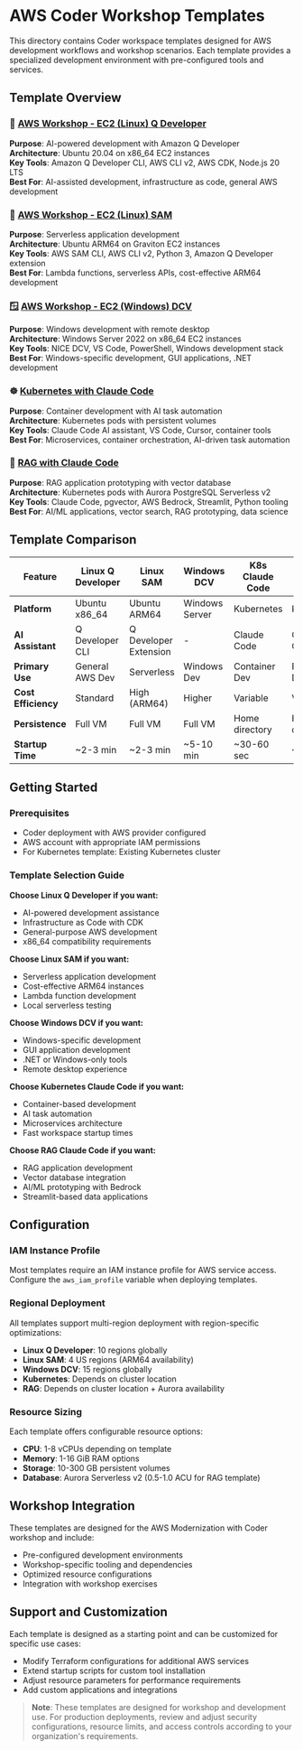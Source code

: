 # AWS Coder Workshop Templates

This directory contains Coder workspace templates designed for AWS development workflows and workshop scenarios. Each template provides a specialized development environment with pre-configured tools and services.

## Template Overview

### 🐧 [AWS Workshop - EC2 (Linux) Q Developer](awshp-linux-q-base/)
**Purpose**: AI-powered development with Amazon Q Developer  
**Architecture**: Ubuntu 20.04 on x86_64 EC2 instances  
**Key Tools**: Amazon Q Developer CLI, AWS CLI v2, AWS CDK, Node.js 20 LTS  
**Best For**: AI-assisted development, infrastructure as code, general AWS development

### 🚀 [AWS Workshop - EC2 (Linux) SAM](awshp-linux-sam/)
**Purpose**: Serverless application development  
**Architecture**: Ubuntu ARM64 on Graviton EC2 instances  
**Key Tools**: AWS SAM CLI, AWS CLI v2, Python 3, Amazon Q Developer extension  
**Best For**: Lambda functions, serverless APIs, cost-effective ARM64 development

### 🪟 [AWS Workshop - EC2 (Windows) DCV](awshp-windows-dcv/)
**Purpose**: Windows development with remote desktop  
**Architecture**: Windows Server 2022 on x86_64 EC2 instances  
**Key Tools**: NICE DCV, VS Code, PowerShell, Windows development stack  
**Best For**: Windows-specific development, GUI applications, .NET development

### ☸️ [Kubernetes with Claude Code](awshp-k8s-with-claude-code/)
**Purpose**: Container development with AI task automation  
**Architecture**: Kubernetes pods with persistent volumes  
**Key Tools**: Claude Code AI assistant, VS Code, Cursor, container tools  
**Best For**: Microservices, container orchestration, AI-driven task automation

### 🤖 [RAG with Claude Code](awshp-k8s-rag-with-claude-code/)
**Purpose**: RAG application prototyping with vector database  
**Architecture**: Kubernetes pods with Aurora PostgreSQL Serverless v2  
**Key Tools**: Claude Code, pgvector, AWS Bedrock, Streamlit, Python tooling  
**Best For**: AI/ML applications, vector search, RAG prototyping, data science

## Template Comparison

| Feature | Linux Q Developer | Linux SAM | Windows DCV | K8s Claude Code | RAG Claude Code |
|---------|------------------|-----------|-------------|-----------------|-----------------|
| **Platform** | Ubuntu x86_64 | Ubuntu ARM64 | Windows Server | Kubernetes | Kubernetes |
| **AI Assistant** | Q Developer CLI | Q Developer Extension | - | Claude Code | Claude Code |
| **Primary Use** | General AWS Dev | Serverless | Windows Dev | Container Dev | RAG/AI Dev |
| **Cost Efficiency** | Standard | High (ARM64) | Higher | Variable | Variable |
| **Persistence** | Full VM | Full VM | Full VM | Home directory | Home directory |
| **Startup Time** | ~2-3 min | ~2-3 min | ~5-10 min | ~30-60 sec | ~5-10 min |

## Getting Started

### Prerequisites
- Coder deployment with AWS provider configured
- AWS account with appropriate IAM permissions
- For Kubernetes template: Existing Kubernetes cluster

### Template Selection Guide

**Choose Linux Q Developer if you want:**
- AI-powered development assistance
- Infrastructure as Code with CDK
- General-purpose AWS development
- x86_64 compatibility requirements

**Choose Linux SAM if you want:**
- Serverless application development
- Cost-effective ARM64 instances
- Lambda function development
- Local serverless testing

**Choose Windows DCV if you want:**
- Windows-specific development
- GUI application development
- .NET or Windows-only tools
- Remote desktop experience

**Choose Kubernetes Claude Code if you want:**
- Container-based development
- AI task automation
- Microservices architecture
- Fast workspace startup times

**Choose RAG Claude Code if you want:**
- RAG application development
- Vector database integration
- AI/ML prototyping with Bedrock
- Streamlit-based data applications

## Configuration

### IAM Instance Profile
Most templates require an IAM instance profile for AWS service access. Configure the `aws_iam_profile` variable when deploying templates.

### Regional Deployment
All templates support multi-region deployment with region-specific optimizations:
- **Linux Q Developer**: 10 regions globally
- **Linux SAM**: 4 US regions (ARM64 availability)
- **Windows DCV**: 15 regions globally
- **Kubernetes**: Depends on cluster location
- **RAG**: Depends on cluster location + Aurora availability

### Resource Sizing
Each template offers configurable resource options:
- **CPU**: 1-8 vCPUs depending on template
- **Memory**: 1-16 GiB RAM options
- **Storage**: 10-300 GB persistent volumes
- **Database**: Aurora Serverless v2 (0.5-1.0 ACU for RAG template)

## Workshop Integration

These templates are designed for the AWS Modernization with Coder workshop and include:
- Pre-configured development environments
- Workshop-specific tooling and dependencies
- Optimized resource configurations
- Integration with workshop exercises

## Support and Customization

Each template is designed as a starting point and can be customized for specific use cases:
- Modify Terraform configurations for additional AWS services
- Extend startup scripts for custom tool installation
- Adjust resource parameters for performance requirements
- Add custom applications and integrations

> **Note**: These templates are designed for workshop and development use. For production deployments, review and adjust security configurations, resource limits, and access controls according to your organization's requirements.